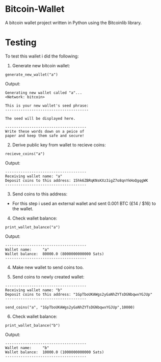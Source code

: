 # Bitcoin-Wallet
A bitcoin wallet project written in Python using the Bitcoinlib library.




Testing
========

To test this wallet i did the following:

1) Generate new bitcoin wallet:

```
generate_new_wallet("a")
```

Output: 

```
Generating new wallet called "a"...
<Network: bitcoin>

This is your new wallet's seed phrase:
--------------------------------------

The seed will be displayed here.

-------------------------------------
Write these words down on a peice of
paper and keep them safe and secure!
```

2) Derive public key from wallet to recieve coins:

```
recieve_coins("a")
```

Output:

```
-------------------------------------
Receiving wallet name: "a"
Deposit coins to this address: 15hk6ZBRqKNsKXz3igZ7o8qnYkHoQgqgWK
-------------------------------------
```

3) Send coins to this address:

- For this step i used an external wallet and sent 0.001 BTC (£14 / $16) to the wallet.

4) Check wallet balance:

```
print_wallet_balance("a")
```

Output:

```
-------------------------------------
Wallet name:     "a"
Wallet balance:  80000.0 (8000000000000 Sats)
-------------------------------------
```

4) Make new wallet to send coins too.

5) Send coins to newly created wallet:

```
-------------------------------------
Receiving wallet name: "b"
Deposit coins to this address: "1GpTboUKAWgs2yGaNhZYTsDGNbqwxYGJUp"
-------------------------------------
```

```
send_coins("a", "1GpTboUKAWgs2yGaNhZYTsDGNbqwxYGJUp",10000)

```

6) Check wallet balance:

```
print_wallet_balance("b")
```

Output:

```
-------------------------------------
Wallet name:     "b"
Wallet balance:  10000.0 (1000000000000 Sats)
-------------------------------------
```



